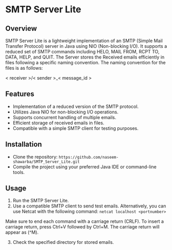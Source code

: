 # SMTP Server Lite

## Overview
SMTP Server Lite is a lightweight implementation of an SMTP (Simple Mail Transfer Protocol) server in Java using NIO (Non-blocking I/O). It supports a reduced set of SMTP commands including HELO, MAIL FROM, RCPT TO, DATA, HELP, and QUIT. The Server stores the Received emails efficiently in files following a specific naming convention. The naming convention for the files is as follows: 

< receiver >/< sender >_< message_id >




## Features
- Implementation of a reduced version of the SMTP protocol.
- Utilizes Java NIO for non-blocking I/O operations.
- Supports concurrent handling of multiple emails.
- Efficient storage of received emails in files.
- Compatible with a simple SMTP client for testing purposes.

## Installation
- Clone the repository: `https://github.com/naseem-shawarba/SMTP_Server_Lite.git`
- Compile the project using your preferred Java IDE or command-line tools.

## Usage
1. Run the SMTP Server Lite.
2. Use a compatible SMTP client to send test emails. Alternatively, you can use Netcat with the following command:
`netcat localhost <portnumber>`

Make sure to end each command with a carriage return (CRLF). To insert a carriage return, press Ctrl+V followed by Ctrl+M. The carriage return will appear as (^M).

3. Check the specified directory for stored emails.
